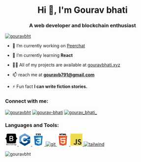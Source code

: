 <h1 align="center">Hi 👋, I'm Gourav bhati</h1>
<h3 align="center">A web developer and blockchain enthusiast</h3>

<p align="left"> <a href="https://twitter.com/gouravbht" target="blank"><img src="https://img.shields.io/twitter/follow/gouravbht?logo=twitter&style=for-the-badge" alt="gouravbht" /></a> </p>

- 🔭 I’m currently working on [Peerchat](https://peerchat.vercel.app/)

- 🌱 I’m currently learning **React**

- 👨‍💻 All of my projects are available at [gouravbhati.xyz](gouravbhati.xyz)

- 📫 reach me at **gouravb791@gmail.com**

- ⚡ Fun fact **I can write fiction stories.**

<h3 align="left">Connect with me:</h3>
<p align="left">
<a href="https://twitter.com/gouravbht" target="blank"><img align="center" src="https://raw.githubusercontent.com/rahuldkjain/github-profile-readme-generator/master/src/images/icons/Social/twitter.svg" alt="gouravbht" height="30" width="40" /></a>
<a href="https://linkedin.com/in/gourav-bhati" target="blank"><img align="center" src="https://raw.githubusercontent.com/rahuldkjain/github-profile-readme-generator/master/src/images/icons/Social/linked-in-alt.svg" alt="gourav-bhati" height="30" width="40" /></a>
<a href="https://instagram.com/gourav_bhati_" target="blank"><img align="center" src="https://raw.githubusercontent.com/rahuldkjain/github-profile-readme-generator/master/src/images/icons/Social/instagram.svg" alt="gourav_bhati_" height="30" width="40" /></a>
</p>

<h3 align="left">Languages and Tools:</h3>
<p align="left"> <a href="https://getbootstrap.com" target="_blank" rel="noreferrer"> <img src="https://raw.githubusercontent.com/devicons/devicon/master/icons/bootstrap/bootstrap-plain-wordmark.svg" alt="bootstrap" width="40" height="40"/> </a> <a href="https://www.w3schools.com/cpp/" target="_blank" rel="noreferrer"> <img src="https://raw.githubusercontent.com/devicons/devicon/master/icons/cplusplus/cplusplus-original.svg" alt="cplusplus" width="40" height="40"/> </a> <a href="https://www.w3schools.com/css/" target="_blank" rel="noreferrer"> <img src="https://raw.githubusercontent.com/devicons/devicon/master/icons/css3/css3-original-wordmark.svg" alt="css3" width="40" height="40"/> </a> <a href="https://git-scm.com/" target="_blank" rel="noreferrer"> <img src="https://www.vectorlogo.zone/logos/git-scm/git-scm-icon.svg" alt="git" width="40" height="40"/> </a> <a href="https://www.w3.org/html/" target="_blank" rel="noreferrer"> <img src="https://raw.githubusercontent.com/devicons/devicon/master/icons/html5/html5-original-wordmark.svg" alt="html5" width="40" height="40"/> </a> <a href="https://developer.mozilla.org/en-US/docs/Web/JavaScript" target="_blank" rel="noreferrer"> <img src="https://raw.githubusercontent.com/devicons/devicon/master/icons/javascript/javascript-original.svg" alt="javascript" width="40" height="40"/> </a> <a href="https://tailwindcss.com/" target="_blank" rel="noreferrer"> <img src="https://www.vectorlogo.zone/logos/tailwindcss/tailwindcss-icon.svg" alt="tailwind" width="40" height="40"/> </a> </p>

<p><img align="center" src="https://github-readme-stats.vercel.app/api/top-langs?username=gouravbht&show_icons=true&locale=en&layout=compact" alt="gouravbht" /></p>
